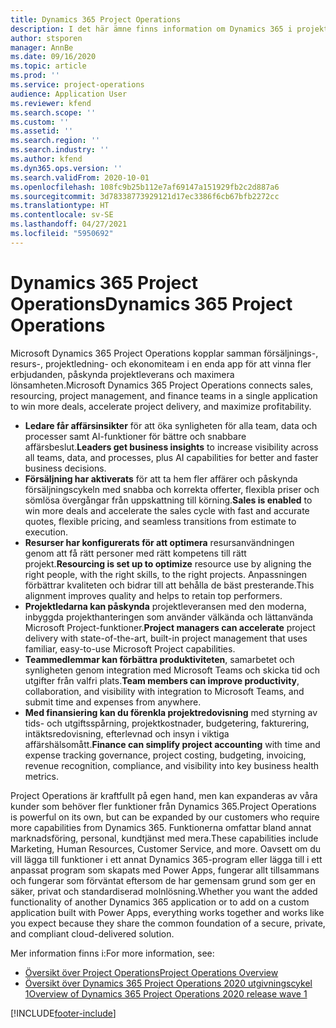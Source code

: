 ```yaml
---
title: Dynamics 365 Project Operations
description: I det här ämne finns information om Dynamics 365 i projektåtgärder.
author: stsporen
manager: AnnBe
ms.date: 09/16/2020
ms.topic: article
ms.prod: ''
ms.service: project-operations
audience: Application User
ms.reviewer: kfend
ms.search.scope: ''
ms.custom: ''
ms.assetid: ''
ms.search.region: ''
ms.search.industry: ''
ms.author: kfend
ms.dyn365.ops.version: ''
ms.search.validFrom: 2020-10-01
ms.openlocfilehash: 108fc9b25b112e7af69147a151929fb2c2d887a6
ms.sourcegitcommit: 3d78338773929121d17ec3386f6cb67bfb2272cc
ms.translationtype: HT
ms.contentlocale: sv-SE
ms.lasthandoff: 04/27/2021
ms.locfileid: "5950692"
---
```

# <a name="dynamics-365-project-operations"></a><span data-ttu-id="9e78f-103">Dynamics 365 Project Operations</span><span class="sxs-lookup"><span data-stu-id="9e78f-103">Dynamics 365 Project Operations</span></span>

<span data-ttu-id="9e78f-104">Microsoft Dynamics 365 Project Operations kopplar samman försäljnings-, resurs-, projektledning- och ekonomiteam i en enda app för att vinna fler erbjudanden, påskynda projektleverans och maximera lönsamheten.</span><span class="sxs-lookup"><span data-stu-id="9e78f-104">Microsoft Dynamics 365 Project Operations connects sales, resourcing, project management, and finance teams in a single application to win more deals, accelerate project delivery, and maximize profitability.</span></span>

-   <span data-ttu-id="9e78f-105">**Ledare får affärsinsikter** för att öka synligheten för alla team, data och processer samt AI-funktioner för bättre och snabbare affärsbeslut.</span><span class="sxs-lookup"><span data-stu-id="9e78f-105">**Leaders get business insights** to increase visibility across all teams, data, and processes, plus AI capabilities for better and faster business decisions.</span></span>
-   <span data-ttu-id="9e78f-106">**Försäljning har aktiverats** för att ta hem fler affärer och påskynda försäljningscykeln med snabba och korrekta offerter, flexibla priser och sömlösa övergångar från uppskattning till körning.</span><span class="sxs-lookup"><span data-stu-id="9e78f-106">**Sales is enabled** to win more deals and accelerate the sales cycle with fast and accurate quotes, flexible pricing, and seamless transitions from estimate to execution.</span></span>
-   <span data-ttu-id="9e78f-107">**Resurser har konfigurerats för att optimera** resursanvändningen genom att få rätt personer med rätt kompetens till rätt projekt.</span><span class="sxs-lookup"><span data-stu-id="9e78f-107">**Resourcing is set up to optimize** resource use by aligning the right people, with the right skills, to the right projects.</span></span> <span data-ttu-id="9e78f-108">Anpassningen förbättrar kvaliteten och bidrar till att behålla de bäst presterande.</span><span class="sxs-lookup"><span data-stu-id="9e78f-108">This alignment improves quality and helps to retain top performers.</span></span>
-   <span data-ttu-id="9e78f-109">**Projektledarna kan påskynda** projektleveransen med den moderna, inbyggda projekthanteringen som använder välkända och lättanvända Microsoft Project-funktioner.</span><span class="sxs-lookup"><span data-stu-id="9e78f-109">**Project managers can accelerate** project delivery with state-of-the-art, built-in project management that uses familiar, easy-to-use Microsoft Project capabilities.</span></span>
-   <span data-ttu-id="9e78f-110">**Teammedlemmar kan förbättra produktiviteten**, samarbetet och synligheten genom integration med Microsoft Teams och skicka tid och utgifter från valfri plats.</span><span class="sxs-lookup"><span data-stu-id="9e78f-110">**Team members can improve productivity**, collaboration, and visibility with integration to Microsoft Teams, and submit time and expenses from anywhere.</span></span>
-   <span data-ttu-id="9e78f-111">**Med finansiering kan du förenkla projektredovisning** med styrning av tids- och utgiftsspårning, projektkostnader, budgetering, fakturering, intäktsredovisning, efterlevnad och insyn i viktiga affärshälsomått.</span><span class="sxs-lookup"><span data-stu-id="9e78f-111">**Finance can simplify project accounting** with time and expense tracking governance, project costing, budgeting, invoicing, revenue recognition, compliance, and visibility into key business health metrics.</span></span>

<span data-ttu-id="9e78f-112">Project Operations är kraftfullt på egen hand, men kan expanderas av våra kunder som behöver fler funktioner från Dynamics 365.</span><span class="sxs-lookup"><span data-stu-id="9e78f-112">Project Operations is powerful on its own, but can be expanded by our customers who require more capabilities from Dynamics 365.</span></span> <span data-ttu-id="9e78f-113">Funktionerna omfattar bland annat marknadsföring, personal, kundtjänst med mera.</span><span class="sxs-lookup"><span data-stu-id="9e78f-113">These capabilities include Marketing, Human Resources, Customer Service, and more.</span></span> <span data-ttu-id="9e78f-114">Oavsett om du vill lägga till funktioner i ett annat Dynamics 365-program eller lägga till i ett anpassat program som skapats med Power Apps, fungerar allt tillsammans och fungerar som förväntat eftersom de har gemensam grund som ger en säker, privat och standardiserad molnlösning.</span><span class="sxs-lookup"><span data-stu-id="9e78f-114">Whether you want the added functionality of another Dynamics 365 application or to add on a custom application built with Power Apps, everything works together and works like you expect because they share the common foundation of a secure, private, and compliant cloud-delivered solution.</span></span>

<span data-ttu-id="9e78f-115">Mer information finns i:</span><span class="sxs-lookup"><span data-stu-id="9e78f-115">For more information, see:</span></span>

- [<span data-ttu-id="9e78f-116">Översikt över Project Operations</span><span class="sxs-lookup"><span data-stu-id="9e78f-116">Project Operations Overview</span></span>](https://dynamics.microsoft.com/en-us/project-operations/overview/)
- [<span data-ttu-id="9e78f-117">Översikt över Dynamics 365 Project Operations 2020 utgivningscykel 1</span><span class="sxs-lookup"><span data-stu-id="9e78f-117">Overview of Dynamics 365 Project Operations 2020 release wave 1</span></span>](/dynamics365-release-plan/2020wave1/dynamics365-project-operations/)



[!INCLUDE[footer-include](includes/footer-banner.md)]
